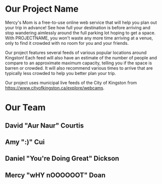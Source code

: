 # Our Project Name
Mercy's Mom is a free-to-use online web service that will help you plan out your trip in advance! See how full your destination is before arriving and stop wandering aimlessly around the full parking lot hoping to get a space. With PROJECTNAME, you won't waste any more time arriving at a venue, only to find it crowded with no room for you and your friends.

Our project features several feeds of various popular locations around Kingston! Each feed will also have an estimate of the number of people and compare to an approximate maximum capacity, telling you if the space is barren or crowded. It will also recommend various times to arrive that are typically less crowded to help you better plan your trip.

Our project uses municipal live feeds of the City of Kingston from <a href="https://www.cityofkingston.ca/explore/webcams">https://www.cityofkingston.ca/explore/webcams</a>.

# Our Team

## David "Aur Naur" Courtis

## Amy ":)" Cui

## Daniel "You're Doing Great" Dickson

## Mercy "wHY nOOOOOOT" Doan
